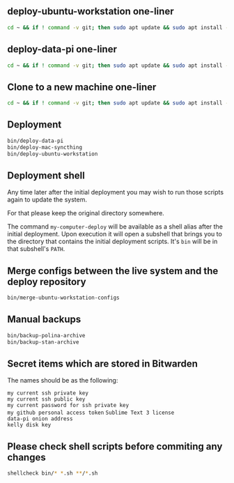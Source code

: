 ## deploy-ubuntu-workstation one-liner
```sh
cd ~ && if ! command -v git; then sudo apt update && sudo apt install -y git; fi && if [ -d my-computer-deploy ]; then cd my-computer-deploy && git pull; else git clone https://github.com/senotrusov/my-computer-deploy.git && cd my-computer-deploy; fi && bin/deploy-ubuntu-workstation
```
## deploy-data-pi one-liner
```sh
cd ~ && if ! command -v git; then sudo apt update && sudo apt install -y git; fi && if [ -d my-computer-deploy ]; then cd my-computer-deploy && git pull; else git clone https://github.com/senotrusov/my-computer-deploy.git && cd my-computer-deploy; fi && bin/deploy-data-pi
```

## Clone to a new machine one-liner
```sh
cd ~ && if ! command -v git; then sudo apt update && sudo apt install -y git; fi && if [ -d my-computer-deploy ]; then cd my-computer-deploy && git pull; else git clone https://github.com/senotrusov/my-computer-deploy.git && cd my-computer-deploy; fi && ls -1 bin/*
```

## Deployment
```sh
bin/deploy-data-pi
bin/deploy-mac-syncthing
bin/deploy-ubuntu-workstation
```

## Deployment shell

Any time later after the initial deployment you may wish to run those scripts again to update the system.

For that please keep the original directory somewhere.

The command ``my-computer-deploy`` will be available as a shell alias after the initial deployment. Upon execution it will open a subshell that brings you to the directory that contains the initial deployment scripts. It's ``bin`` will be in that subshell's ``PATH``.

## Merge configs between the live system and the deploy repository
```sh
bin/merge-ubuntu-workstation-configs
```

## Manual backups
```sh
bin/backup-polina-archive
bin/backup-stan-archive
```

## Secret items which are stored in Bitwarden

The names should be as the following:

``my current ssh private key``  
``my current ssh public key``  
``my current password for ssh private key``  
``my github personal access token``
``Sublime Text 3 license``  
``data-pi onion address``  
``kelly disk key``  

## Please check shell scripts before commiting any changes
```sh
shellcheck bin/* *.sh **/*.sh
```
